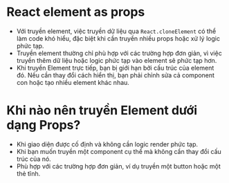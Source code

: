 # React element as props

- Với truyền element, việc truyền dữ liệu qua `React.cloneElement` có thể làm code khó hiểu, đặc biệt khi cần truyền nhiều props hoặc xử lý logic phức tạp.
- Truyền element thường chỉ phù hợp với các trường hợp đơn giản, vì việc truyền thêm dữ liệu hoặc logic phức tạp vào element sẽ phức tạp hơn.
- Khi truyền Element trực tiếp, bạn bị giới hạn bởi cấu trúc của element đó. Nếu cần thay đổi cách hiển thị, bạn phải chỉnh sửa cả component con hoặc tạo nhiều element khác nhau.

# Khi nào nên truyền Element dưới dạng Props?

- Khi giao diện được cố định và không cần logic render phức tạp.
- Khi bạn muốn truyền một component cụ thể mà không cần thay đổi cấu trúc của nó.
- Phù hợp với các trường hợp đơn giản, ví dụ truyền một button hoặc một thẻ tĩnh.
